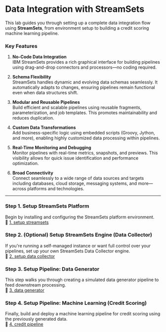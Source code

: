 # Data Integration with StreamSets

This lab guides you through setting up a complete data integration flow using **StreamSets**, from environment setup to building a credit scoring machine learning pipeline.

### Key Features
1. **No-Code Data Integration**  
   IBM StreamSets provides a rich graphical interface for building pipelines using drag-and-drop connectors and processors—no coding required.

2. **Schema Flexibility**  
   StreamSets handles dynamic and evolving data schemas seamlessly. It automatically adapts to changes, ensuring pipelines remain functional even when data structures shift.

3. **Modular and Reusable Pipelines**  
   Build efficient and scalable pipelines using reusable fragments, parameterization, and job templates. This promotes maintainability and reduces duplication.

4. **Custom Data Transformations**  
   Add business-specific logic using embedded scripts (Groovy, Jython, and more), enabling highly customized data processing within pipelines.

5. **Real-Time Monitoring and Debugging**  
   Monitor pipelines with real-time metrics, snapshots, and previews. This visibility allows for quick issue identification and performance optimization.

6. **Broad Connectivity**  
   Connect seamlessly to a wide range of data sources and targets including databases, cloud storage, messaging systems, and more—across platforms and technologies.

---

### Step 1. Setup StreamSets Platform  
Begin by installing and configuring the StreamSets platform environment.  
📂 [1. setup streamsets](https://github.com/Client-Engineering-Indonesia/workshop-maybank-2025/tree/main/Lab%203%20-%20Data%20Integration%20with%20Streamsets/1.%20setup%20streamsets)


### Step 2. (Optional) Setup StreamSets Engine (Data Collector)  
If you're running a self-managed instance or want full control over your pipelines, set up your own StreamSets Data Collector engine.  
📂 [2. setup data collector](https://github.com/Client-Engineering-Indonesia/workshop-maybank-2025/tree/main/Laba%203%20-%20Data%20Integration%20with%20Streamsets/2.%20setup%20data%20collector)


### Step 3. Setup Pipeline: Data Generator  
This step walks you through creating a simulated data generator pipeline to feed downstream processing.  
📂 [3. data generator](https://github.com/Client-Engineering-Indonesia/workshop-maybank-2025/tree/main/Lab%203%20-%20Data%20Integration%20with%20Streamsets/3.%20data%20generator)


### Step 4. Setup Pipeline: Machine Learning (Credit Scoring)  
Finally, build and deploy a machine learning pipeline for credit scoring using the previously generated data.  
📂 [4. credit pipeline](https://github.com/Client-Engineering-Indonesia/workshop-maybank-2025/tree/main/Lab%203%20-%20Data%20Integration%20with%20Streamsets/4.%20credit%20pipeline)
